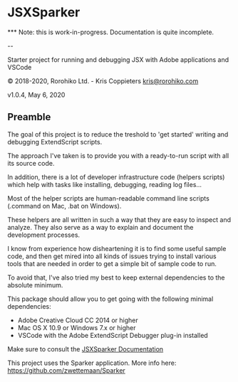 # JSXSparker

  *** Note: this is work-in-progress. Documentation is quite incomplete.

--

Starter project for running and debugging JSX with Adobe applications and VSCode

© 2018-2020, Rorohiko Ltd. - Kris Coppieters
kris@rorohiko.com

v1.0.4, May 6, 2020

## Preamble

The goal of this project is to reduce the treshold to 'get started' writing
and debugging ExtendScript scripts.

The approach I've taken is to provide you with a ready-to-run script with all its 
source code.

In addition, there is a lot of developer infrastructure code (helpers scripts) which help with tasks like installing, debugging, reading log files...

Most of the helper scripts are human-readable command line scripts (.command on Mac, .bat on Windows). 

These helpers are all written in such a way that they are easy to inspect and analyze. 
They also serve as a way to explain and document the development processes.
 
I know from experience how disheartening it is to find some useful sample code, 
and then get mired into all kinds of issues trying to install various tools 
that are needed in order to get a simple bit of sample code to run.

To avoid that, I've also tried my best to keep external dependencies 
to the absolute minimum.

This package should allow you to get going with the following minimal 
dependencies:

- Adobe Creative Cloud CC 2014 or higher
- Mac OS X 10.9 or Windows 7.x or higher
- VSCode with the Adobe ExtendScript Debugger plug-in installed

Make sure to consult the [JSXSparker Documentation](https://github.com/zwettemaan/JSXSparker/wiki/JSXSparker-Documentation)

This project uses the Sparker application. More info here: https://github.com/zwettemaan/Sparker
